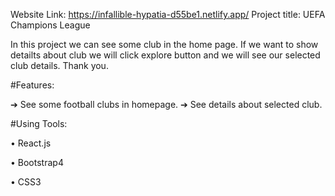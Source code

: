 Website Link: https://infallible-hypatia-d55be1.netlify.app/
Project title: UEFA Champions League

In this project we can see some club in the home page. If we want to show detailts about club we will click explore button and we will see our selected club details. Thank you.

#Features:

➔ See some football clubs in homepage.
➔ See details about selected club.

#Using Tools:

• React.js

• Bootstrap4

• CSS3

